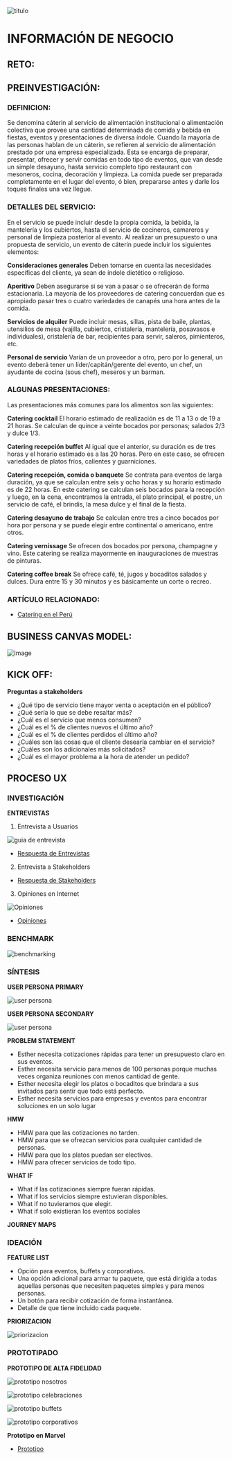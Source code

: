   
![titulo](assets/images/titulo.png)   
# INFORMACIÓN DE NEGOCIO
## RETO:

## PREINVESTIGACIÓN:    
### DEFINICION:
Se denomina cáterin al servicio de alimentación institucional o alimentación colectiva que provee una cantidad determinada de comida y bebida en fiestas, eventos y presentaciones de diversa índole.
Cuando la mayoría de las personas hablan de un cáterin, se refieren al servicio de alimentación prestado por una empresa especializada. Esta se encarga de preparar, presentar, ofrecer y servir comidas en todo tipo de eventos, que van desde un simple desayuno, hasta servicio completo tipo restaurant con mesoneros, cocina, decoración y limpieza. La comida puede ser preparada completamente en el lugar del evento, ó bien, prepararse antes y darle los toques finales una vez llegue.

### DETALLES DEL SERVICIO:
En el servicio se puede incluir desde la propia comida, la bebida, la mantelería y los cubiertos, hasta el servicio de cocineros, camareros y personal de limpieza posterior al evento.
Al realizar un presupuesto o una propuesta de servicio, un evento de cáterin puede incluir los siguientes elementos:

**Consideraciones generales**
Deben tomarse en cuenta las necesidades específicas del cliente, ya sean de índole dietético o religioso.

**Aperitivo**
Deben asegurarse si se van a pasar o se ofrecerán de forma estacionaria. La mayoría de los proveedores de catering concuerdan que es apropiado pasar tres o cuatro variedades de canapés una hora antes de la comida.

**Servicios de alquiler**
Puede incluir mesas, sillas, pista de baile, plantas, utensilios de mesa (vajilla, cubiertos, cristalería, mantelería, posavasos e individuales), cristalería de bar, recipientes para servir, saleros, pimienteros, etc. 

**Personal de servicio**
Varían de un proveedor a otro, pero por lo general, un evento deberá tener un líder/capitán/gerente del evento, un chef, un ayudante de cocina (sous chef), meseros y un barman. 

### ALGUNAS PRESENTACIONES: 
Las presentaciones más comunes para los alimentos son las siguientes:

**Catering cocktail**
El horario estimado de realización es de 11 a 13 o de 19 a 21 horas. Se calculan de quince a veinte bocados por personas; salados 2/3 y dulce 1/3.

**Catering recepción buffet**
Al igual que el anterior, su duración es de tres horas y el horario estimado es a las 20 horas. Pero en este caso, se ofrecen variedades de platos fríos, calientes y guarniciones.

**Catering recepción, comida o banquete**
Se contrata para eventos de larga duración, ya que se calculan entre seis y ocho horas y su horario estimado es de 22 horas. En este catering se calculan seis bocados para la recepción y luego, en la cena, encontramos la entrada, el plato principal, el postre, un servicio de café, el brindis, la mesa dulce y el final de la fiesta.

**Catering desayuno de trabajo**
Se calculan entre tres a cinco bocados por hora por persona y se puede elegir entre continental o americano, entre otros.

**Catering vernissage**
Se ofrecen dos bocados por persona, champagne y vino. Este catering se realiza mayormente en inauguraciones de muestras de pinturas.

**Catering coffee break**
Se ofrece café, té, jugos y bocaditos salados y dulces. Dura entre 15 y 30 minutos y es básicamente un corte o recreo.

### ARTÍCULO RELACIONADO:
* [Catering en el Perú](https://gestion.pe/tendencias/90-quienes-brindan-servicios-catering-son-personas-naturales-56461)

## BUSINESS CANVAS MODEL:
![image](assets/images/bcm.jpg)

## KICK OFF:     
**Preguntas a stakeholders**

* ¿Qué tipo de servicio tiene mayor venta o aceptación en el público?
* ¿Qué sería lo que se debe resaltar más?
* ¿Cuál es el servicio que menos consumen?
* ¿Cuál es el % de clientes nuevos el último año?
* ¿Cuál es el % de clientes perdidos el último año?
* ¿Cuáles son las cosas que el cliente desearía cambiar en el servicio?
* ¿Cuáles son los adicionales más solicitados?
* ¿Cuál es el mayor problema a la hora de atender un pedido?

## PROCESO UX
### INVESTIGACIÓN
**ENTREVISTAS**

1. Entrevista a Usuarios

![guia de entrevista](assets/images/guia-usuarios.png) 

  * [Respuesta de Entrevistas ]()

2. Entrevista a Stakeholders

  * [Respuesta de Stakeholders](https://drive.google.com/open?id=1nmbYCwqGCXXpzw9A_bMAlkXIah-siT2n)

3. Opiniones en Internet

![Opiniones](assets/images/foros.png) 

  * [Opiniones](https://www.matrimonio.com.pe/debates/opiniones-sobre-catering--t1500)

### BENCHMARK

![benchmarking](assets/images/benchmark.png)

### SÍNTESIS

**USER PERSONA PRIMARY**

![user persona](assets/images/userprimary.png)

**USER PERSONA SECONDARY**

![user persona](assets/images/usersecondary.png)

**PROBLEM STATEMENT**

* Esther necesita cotizaciones rápidas para tener un presupuesto claro en sus eventos.
* Esther necesita servicio para menos de 100 personas porque muchas veces organiza reuniones con menos cantidad de gente.
* Esther necesita elegir los platos o bocaditos que brindara a sus invitados para sentir que todo está perfecto.
* Esther necesita servicios para empresas y eventos para encontrar soluciones en un solo lugar

**HMW**

* HMW para que las cotizaciones no tarden.
* HMW para que se ofrezcan servicios para cualquier cantidad de personas.
* HMW para que los platos puedan ser electivos.
* HMW para ofrecer servicios de todo tipo.

**WHAT IF**

* What if las cotizaciones siempre fueran rápidas.
* What if los servicios siempre estuvieran disponibles.
* What if no tuvieramos que elegir.
* What if solo existieran los eventos sociales

**JOURNEY MAPS**    

### IDEACIÓN
**FEATURE LIST**

* Opción para eventos, buffets y corporativos.
* Una opción adicional para armar tu paquete, que está dirigida a todas aquellas personas que necesiten paquetes simples y para menos personas.
* Un botón para recibir cotización de forma instantánea.
* Detalle de que tiene incluido cada paquete.

**PRIORIZACION**

![priorizacion](assets/images/priorizacion.png)   

### PROTOTIPADO        

**PROTOTIPO DE ALTA FIDELIDAD** 

![prototipo nosotros](https://user-images.githubusercontent.com/32310867/37811550-013148f8-2e29-11e8-8950-520b18406cf9.png)

![prototipo celebraciones](https://user-images.githubusercontent.com/32310867/37811563-1c5b7a54-2e29-11e8-87d5-b205204f7586.png)

![prototipo buffets](https://user-images.githubusercontent.com/32310867/37811590-3594c656-2e29-11e8-8f57-eb38e6b7eb9e.png)

![prototipo corporativos](https://user-images.githubusercontent.com/32310867/37811607-4c62345e-2e29-11e8-8a72-55912898fa0d.png)

**Prototipo en Marvel**

* [Prototipo](https://marvelapp.com/431471d)

